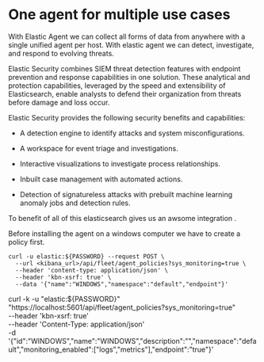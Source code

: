 # One agent for multiple use cases

With Elastic Agent we can collect all forms of data from anywhere with a single unified agent per host. With elastic agent we can detect, investigate, and respond to evolving threats.


Elastic Security combines SIEM threat detection features with endpoint prevention and response capabilities in one solution. These analytical and protection capabilities, leveraged by the speed and extensibility of Elasticsearch, enable analysts to defend their organization from threats before damage and loss occur.


Elastic Security provides the following security benefits and capabilities:

* A detection engine to identify attacks and system misconfigurations.

* A workspace for event triage and investigations.

* Interactive visualizations to investigate process relationships.

* Inbuilt case management with automated actions.

* Detection of signatureless attacks with prebuilt machine learning anomaly jobs and detection rules.

To benefit of all of this elasticsearch gives us an awsome integration .

Before installing the agent on a windows computer we have to create a policy first.


```
curl -u elastic:${PASSWORD} --request POST \
  --url <kibana_url>/api/fleet/agent_policies?sys_monitoring=true \
  --header 'content-type: application/json' \
  --header 'kbn-xsrf: true' \
  --data '{"name":"WINDOWS","namespace":"default","endpoint"}'
```


curl -k -u "elastic:${PASSWORD}" "https://localhost:5601/api/fleet/agent_policies?sys_monitoring=true" \
    --header 'kbn-xsrf: true' \
    --header 'Content-Type: application/json' \
    -d '{"id":"WINDOWS","name":"WINDOWS","description":"","namespace":"default","monitoring_enabled":["logs","metrics"],"endpoint":"true"}'


